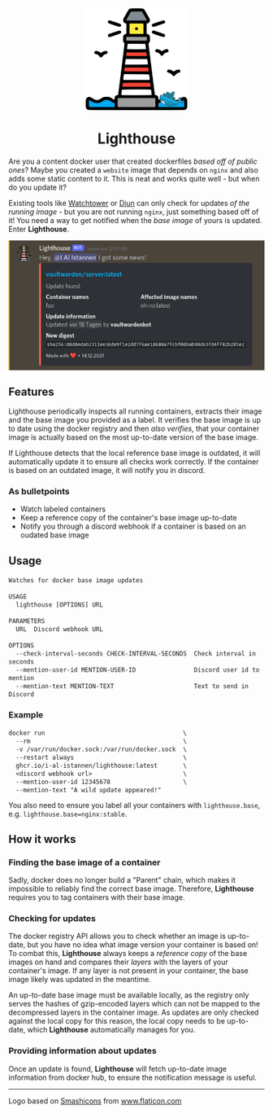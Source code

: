 <div align="center">
  <img align="middle" src="https://github.com/I-Al-Istannen/Lighthouse/blob/master/media/lighthouse.png?raw=true" height="200" width="200">
  <h1>Lighthouse</h1>
</div>

Are you a content docker user that created dockerfiles *based off of public
ones*? Maybe you created a `website` image that depends on `nginx` and also
adds some static content to it. This is neat and works quite well - but when
do you update it?

Existing tools like [Watchtower](https://github.com/containrrr/watchtower) or
[Diun](https://github.com/crazy-max/diun) can only check for updates *of
the running image* - but you are not running `nginx`, just something based off
of it! You need a way to get notified when the *base image* of yours is
updated. Enter **Lighthouse**.

<div align="center">
  <img align="middle" src="https://github.com/I-Al-Istannen/Lighthouse/blob/master/media/update-notification.png?raw=true" width="640">
</div>

## Features
Lighthouse periodically inspects all running containers, extracts their image
and the base image you provided as a label. It verifies the base image is
up to date using the docker registry and then *also verifies*, that your
container image is actually based on the most up-to-date version of the base
image.

If Lighthouse detects that the local reference base image is outdated, it will
automatically update it to ensure all checks work correctly. If the container
is based on an outdated image, it will notify you in discord.

### As bulletpoints
- Watch labeled containers
- Keep a reference copy of the container's base image up-to-date
- Notify you through a discord webhook if a container is based on an oudated
  base image


## Usage
```
Watches for docker base image updates

USAGE
  lighthouse [OPTIONS] URL

PARAMETERS
  URL  Discord webhook URL

OPTIONS
  --check-interval-seconds CHECK-INTERVAL-SECONDS  Check interval in seconds
  --mention-user-id MENTION-USER-ID                Discord user id to mention
  --mention-text MENTION-TEXT                      Text to send in Discord
```

### Example
```
docker run                                      \
  --rm                                          \
  -v /var/run/docker.sock:/var/run/docker.sock  \
  --restart always                              \
  ghcr.io/i-al-istannen/lighthouse:latest       \
  <discord webhook url>                         \
  --mention-user-id 12345678                    \
  --mention-text "A wild update appeared!"
```

You also need to ensure you label all your containers with `lighthouse.base`,
e.g. `lighthouse.base=nginx:stable`.


## How it works

### Finding the base image of a container
Sadly, docker does no longer build a "Parent" chain, which makes it impossible
to reliably find the correct base image. Therefore, **Lighthouse** requires you
to tag containers with their base image.

### Checking for updates
The docker registry API allows you to check whether an image is up-to-date, but
you have no idea what image version your container is based on! To combat this,
**Lighthouse** always keeps a *reference copy* of the base images on hand and
compares their *layers* with the layers of your container's image. If any layer
is not present in your container, the base image likely was updated in the
meantime.

An up-to-date base image must be available locally, as the registry only serves
the hashes of gzip-encoded layers which can not be mapped to the decompressed
layers in the container image. As updates are only checked against the local
copy for this reason, the local copy needs to be up-to-date, which
**Lighthouse** automatically manages for you.

### Providing information about updates
Once an update is found, **Lighthouse** will fetch up-to-date image information
from docker hub, to ensure the notification message is useful.

----

Logo based on <a href="https://www.flaticon.com/authors/smashicons" title="Smashicons">Smashicons</a> from <a href="https://www.flaticon.com/" title="Flaticon">www.flaticon.com</a>
